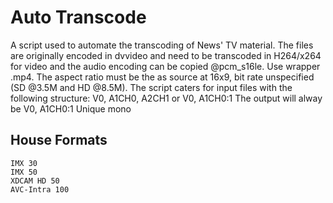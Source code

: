 # Auto Transcode

A script used to automate the transcoding of News' TV material. The files are originally encoded in dvvideo
and need to be transcoded in H264/x264 for video and the audio encoding can be copied @pcm_s16le.
Use wrapper .mp4. The aspect ratio must be the as source at 16x9, bit rate unspecified (SD @3.5M and HD @8.5M). The script caters for input files with the following structure:
V0, A1CH0, A2CH1 or V0, A1CH0:1 The output will alway be V0, A1CH0:1 Unique mono

## House Formats

```
IMX 30
IMX 50
XDCAM HD 50
AVC-Intra 100
```
